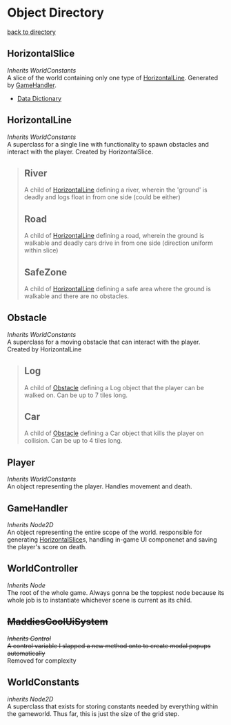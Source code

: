 # Object Directory
[back to directory](README.md#directory)
## HorizontalSlice
*Inherits WorldConstants*     
A slice of the world containing only one type of [HorizontalLine](#horizontalline). Generated by [GameHandler](#gamehandler).
- [Data Dictionary](data_dictionaries.md#horizontalslice)
## HorizontalLine
*Inherits WorldConstants*       
A superclass for a single line with functionality to spawn obstacles and interact with the player. Created by HorizontalSlice.
> ## River
> A child of [HorizontalLine](#horizontalline) defining a river, wherein the 'ground' is deadly and logs float in from one side (could be either)
> ## Road
> A child of [HorizontalLine](#horizontalline) defining a road, wherein the ground is walkable and deadly cars drive in from one side (direction uniform within slice)
> ## SafeZone
> A child of [HorizontalLine](#horizontalline) defining a safe area where the ground is walkable and there are no obstacles.
## Obstacle
*Inherits WorldConstants*   
A superclass for a moving obstacle that can interact with the player. Created by HorizontalLine
> ## Log
> A child of [Obstacle](#obstacle) defining a Log object that the player can be walked on. Can be up to 7 tiles long.
> ## Car
> A child of [Obstacle](#obstacle) defining a Car object that kills the player on collision. Can be up to 4 tiles long.
## Player
*Inherits WorldConstants*     
An object representing the player. Handles movement and death.
## GameHandler
*Inherits Node2D*    
An object representing the entire scope of the world. responsible for generating [HorizontalSlice](#horizontalslice)s, handling in-game UI componenet and saving the player's score on death. 
## WorldController 
*Inherits Node*  
The root of the whole game. Always gonna be the toppiest node because its whole job is to instantiate whichever scene is current as its child.

## ~~MaddiesCoolUiSystem~~
~~*Inherits Control*  
A control variable I slapped a new method onto to create modal popups automatically~~  
Removed for complexity

## WorldConstants
*inherits Node2D*  
A superclass that exists for storing constants needed by everything within the gameworld.
Thus far, this is just the size of the grid step.
